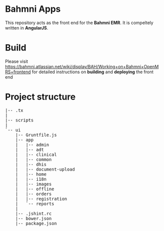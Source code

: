 # Bahmni Apps

This repository acts as the front end for the **Bahmni EMR**. It is compeltely written in **AngularJS**.


# Build

Please visit https://bahmni.atlassian.net/wiki/display/BAH/Working+on+Bahmni+OpenMRS+frontend for detailed instructions on **building** and **deploying** the front end

# Project structure

<pre>
|-- .tx
|   
|-- scripts
|	
`-- ui
    |-- Gruntfile.js
    |-- app
    |	|-- admin
    |   |-- adt
    |   |-- clinical
    |   |-- common
    |	|-- dhis
    |   |-- document-upload
    |   |-- home
    |	|-- i18n
    |   |-- images
    |   |-- offline
    |   |-- orders
    |   |-- registration
    |   `-- reports
    |
    |-- .jshint.rc
    |-- bower.json
    |-- package.json
</pre>